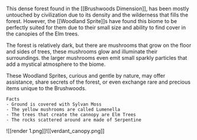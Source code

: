 This dense forest found in the [[Brushwoods Dimension]], has been mostly untouched by civilization due to its density and the wilderness that fills the forest. However, the [[Woodland Sprite]]s have found this biome to be perfectly suited for them due to their small size and ability to find cover in the canopies of the Elm trees.

The forest is relatively dark, but there are mushrooms that grow on the floor and sides of trees, these mushrooms glow and illuminate their surroundings. the larger mushrooms even emit small sparkly particles that add a mystical atmosphere to the biome.

These Woodland Sprites, curious and gentle by nature, may offer assistance, share secrets of the forest, or even exchange rare and precious items unique to the Brushwoods.

	Facts
	- Ground is covered with Sylvan Moss
	- The yellow mushrooms are called Lumenella
	- The trees that create the cannopy are Elm Trees
	- The rocks scattered around are made of Serpentine

![[render 1.png]]![[verdant_canopy.png]]